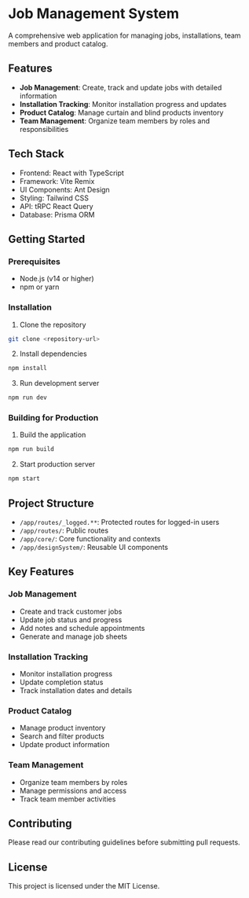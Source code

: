 # Job Management System

A comprehensive web application for managing jobs, installations, team members and product catalog.

## Features

- **Job Management**: Create, track and update jobs with detailed information
- **Installation Tracking**: Monitor installation progress and updates
- **Product Catalog**: Manage curtain and blind products inventory
- **Team Management**: Organize team members by roles and responsibilities

## Tech Stack

- Frontend: React with TypeScript
- Framework: Vite Remix
- UI Components: Ant Design
- Styling: Tailwind CSS
- API: tRPC React Query
- Database: Prisma ORM

## Getting Started

### Prerequisites

- Node.js (v14 or higher)
- npm or yarn

### Installation

1. Clone the repository
```bash
git clone <repository-url>
```

2. Install dependencies
```bash
npm install
```

3. Run development server
```bash
npm run dev
```

### Building for Production

1. Build the application
```bash
npm run build
```

2. Start production server
```bash
npm start
```

## Project Structure

- `/app/routes/_logged.**`: Protected routes for logged-in users
- `/app/routes/`: Public routes
- `/app/core/`: Core functionality and contexts
- `/app/designSystem/`: Reusable UI components

## Key Features

### Job Management
- Create and track customer jobs
- Update job status and progress
- Add notes and schedule appointments
- Generate and manage job sheets

### Installation Tracking
- Monitor installation progress
- Update completion status
- Track installation dates and details

### Product Catalog
- Manage product inventory
- Search and filter products
- Update product information

### Team Management
- Organize team members by roles
- Manage permissions and access
- Track team member activities

## Contributing

Please read our contributing guidelines before submitting pull requests.

## License

This project is licensed under the MIT License.

